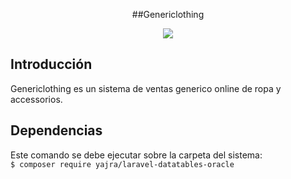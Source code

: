 <p align="center">##Genericlothing</p>

<p align="center">
<img class="spinned license_img" src="https://poser.pugx.org/matthiasmullie/scrapbook/license" style="display: inline;">
</p>

## Introducción
<p>Genericlothing es un sistema de ventas generico online de ropa y accessorios.</p>

## Dependencias
<div>Este comando se debe ejecutar sobre la carpeta del sistema:</div>
<code>$ composer require yajra/laravel-datatables-oracle</code>


